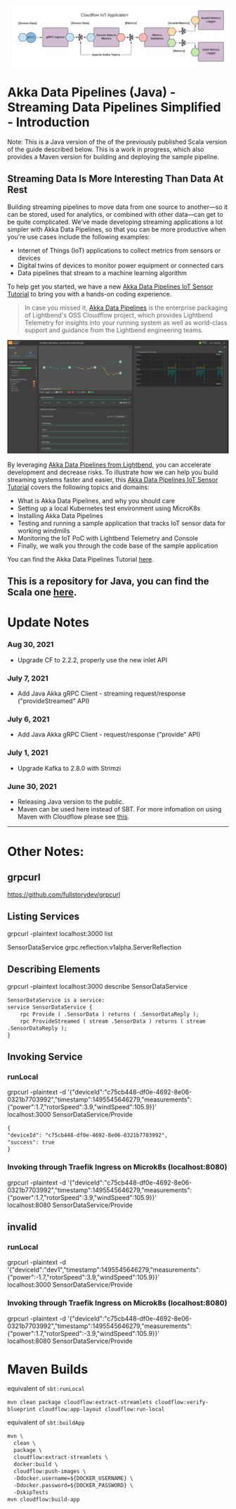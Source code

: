 ![Akka Data Pipelines](adp.png)
# Akka Data Pipelines (Java) - Streaming Data Pipelines Simplified - Introduction

Note: This is a Java version of the of the previously published Scala version of the guide described below. This is a work in progress, which also provides a Maven version for building and deploying the sample pipeline. 

## Streaming Data Is More Interesting Than Data At Rest

Building streaming pipelines to move data from one source to another—so it can be stored, used for analytics, or combined with other data—can get to be quite complicated. We've made developing streaming applications a lot simpler with Akka Data Pipelines, so that you can be more productive when you're use cases include the following examples:

- Internet of Things (IoT) applications to collect metrics from sensors or devices
- Digital twins of devices to monitor power equipment or connected cars
- Data pipelines that stream to a machine learning algorithm

To help get you started, we have a new [Akka Data Pipelines IoT Sensor Tutorial](https://developer.lightbend.com/guides/akka-data-pipelines-iot-sensor-tutorial/) to bring you with a hands-on coding experience.

> In case you missed it, [Akka Data Pipelines](https://www.lightbend.com/akka-data-pipelines) is the enterprise packaging of Lightbend's OSS Cloudflow project, which provides Lightbend Telemetry for insights into your running system as well as world-class support and guidance from the Lightbend engineering teams.

![Console Akka Data Pipelines](console.png)

By leveraging [Akka Data Pipelines from Lightbend](https://www.lightbend.com/akka-data-pipelines), you can accelerate development and decrease risks. To illustrate how we can help you build streaming systems faster and easier, this [Akka Data Pipelines IoT Sensor Tutorial](https://developer.lightbend.com/guides/akka-data-pipelines-iot-sensor-tutorial/) covers the following topics and domains:

- What is Akka Data Pipelines, and why you should care
- Setting up a local Kubernetes test environment using MicroK8s
- Installing Akka Data Pipelines
- Testing and running a sample application that tracks IoT sensor data for working windmills
- Monitoring the IoT PoC with Lightbend Telemetry and Console
- Finally, we walk you through the code base of the sample application

You can find the Akka Data Pipelines Tutorial [here](https://developer.lightbend.com/guides/akka-data-pipelines-iot-sensor-tutorial/).

This is a repository for Java, you can find the Scala one [here](https://github.com/michael-read/sensor-data-scala-proto-grpc).
---
# Update Notes
### Aug 30, 2021
- Upgrade CF to 2.2.2, properly use the new inlet API

### July 7, 2021
- Add Java Akka gRPC Client - streaming request/response ("provideStreamed" API)

### July 6, 2021
- Add Java Akka gRPC Client - request/response ("provide" API)

### July 1, 2021 
- Upgrade Kafka to 2.8.0 with Strimzi

### June 30, 2021 
- Releasing Java version to the public.
- Maven can be used here instead of SBT. For more infomation on using Maven with Cloudflow please see [this](https://cloudflow.io/docs/current/develop/maven-support.html).
---
# Other Notes:

## grpcurl
https://github.com/fullstorydev/grpcurl

## Listing Services
grpcurl -plaintext localhost:3000 list

SensorDataService
grpc.reflection.v1alpha.ServerReflection

## Describing Elements
grpcurl -plaintext localhost:3000 describe SensorDataService

```
SensorDataService is a service:
service SensorDataService {
    rpc Provide ( .SensorData ) returns ( .SensorDataReply );
    rpc ProvideStreamed ( stream .SensorData ) returns ( stream .SensorDataReply );
}
```

## Invoking Service

### runLocal

grpcurl -plaintext -d '{"deviceId":"c75cb448-df0e-4692-8e06-0321b7703992","timestamp":1495545646279,"measurements":{"power":1.7,"rotorSpeed":3.9,"windSpeed":105.9}}' \
localhost:3000 SensorDataService/Provide
```
{
"deviceId": "c75cb448-df0e-4692-8e06-0321b7703992",
"success": true
}
```

### Invoking through Traefik Ingress on Microk8s (localhost:8080)
grpcurl -plaintext -d '{"deviceId":"c75cb448-df0e-4692-8e06-0321b7703992","timestamp":1495545646279,"measurements":{"power":1.7,"rotorSpeed":3.9,"windSpeed":105.9}}' \
localhost:8080 SensorDataService/Provide

## invalid

### runLocal
grpcurl -plaintext -d '{"deviceId":"dev1","timestamp":1495545646279,"measurements":
{"power":-1.7,"rotorSpeed":3.9,"windSpeed":105.9}}' \
localhost:3000 SensorDataService/Provide

### Invoking through Traefik Ingress on Microk8s (localhost:8080)
grpcurl -plaintext -d '{"deviceId":"c75cb448-df0e-4692-8e06-0321b7703992","timestamp":1495545646279,"measurements":{"power":1.7,"rotorSpeed":-3.9,"windSpeed":105.9}}' \
localhost:8080 SensorDataService/Provide


# Maven Builds

equivalent of `sbt:runLocal`
        
```
mvn clean package cloudflow:extract-streamlets cloudflow:verify-blueprint cloudflow:app-layout cloudflow:run-local
```

equivalent of `sbt:buildApp`

```
mvn \
  clean \
  package \
  cloudflow:extract-streamlets \
  docker:build \
  cloudflow:push-images \
  -Ddocker.username=${DOCKER_USERNAME} \
  -Ddocker.password=${DOCKER_PASSWORD} \
  -DskipTests
mvn cloudflow:build-app
```